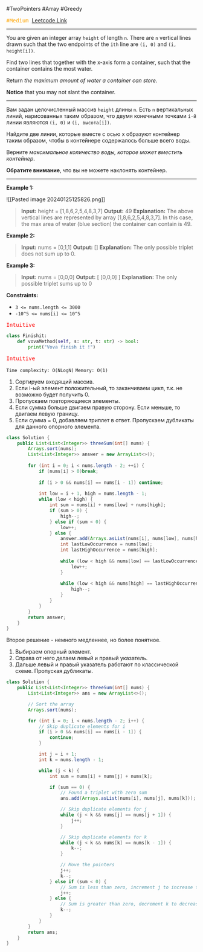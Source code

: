 #TwoPointers #Array #Greedy

<kbd><span style="color:orange;">#Medium</span> </kbd>
[Leetcode Link](https://leetcode.com/problems/container-with-most-water/description/)

---
You are given an integer array `height` of length `n`. There are `n` vertical lines drawn such that the two endpoints of the `ith` line are `(i, 0)` and `(i, height[i])`.

Find two lines that together with the x-axis form a container, such that the container contains the most water.

Return _the maximum amount of water a container can store_.

**Notice** that you may not slant the container.

---
Вам задан целочисленный массив `height` длины `n`. Есть `n` вертикальных линий, нарисованных таким образом, что двумя конечными точками `i-й` линии являются `(i, 0)` и `(i, высота[i])`.

Найдите две линии, которые вместе с осью x образуют контейнер таким образом, чтобы в контейнере содержалось больше всего воды.

Верните _максимальное количество воды, которое может вместить контейнер_.

**Обратите внимание**, что вы не можете наклонять контейнер.

---
**Example 1:**

![[Pasted image 20240125125826.png]]

>**Input:** height = [1,8,6,2,5,4,8,3,7]
>**Output:** 49
>**Explanation:** The above vertical lines are represented by array [1,8,6,2,5,4,8,3,7]. In this case, the max area of water (blue section) the container can contain is 49.

**Example 2:**

>**Input:** nums = [0,1,1]
>**Output:** []
>**Explanation:** The only possible triplet does not sum up to 0.

**Example 3:**

>**Input:** nums = [0,0,0]
>**Output:** [ [0,0,0] ]
>**Explanation:** The only possible triplet sums up to 0



**Constraints:**

- `3 <= nums.length <= 3000`
- `-10^5 <= nums[i] <= 10^5`

<kbd><span style="color:red;"> Intuitive</span></kbd>


```Python
class Finishit:
    def vovaMethod(self, s: str, t: str) -> bool:
		print("Vova finish it !")
```


<kbd><span style="color:red;"> Intuitive</span></kbd>

`Time complexity: O(NLogN)`
`Memory: O(1)`

1. Сортируем входящий массив.
2. Если i-ый элемент положительный, то заканчиваем цикл, т.к. не возможно будет получить 0.
3. Пропускаем повторяющиеся элементы.
4. Если сумма больше двигаем правую сторону. Если меньше, то двигаем левую границу.
5. Если сумма = 0, добавляем триплет в ответ.  Пропускаем дубликаты для данного опорного элемента. 

```java
class Solution {
    public List<List<Integer>> threeSum(int[] nums) {
        Arrays.sort(nums);
        List<List<Integer>> answer = new ArrayList<>();
        
        for (int i = 0; i < nums.length - 2; ++i) {
            if (nums[i] > 0)break;
            
            if (i > 0 && nums[i] == nums[i - 1]) continue;
            
            int low = i + 1, high = nums.length - 1;
            while (low < high) {
                int sum = nums[i] + nums[low] + nums[high];
                if (sum > 0) {
                    high--;
                } else if (sum < 0) {
                    low++;
                } else {
                    answer.add(Arrays.asList(nums[i], nums[low], nums[high]));
                    int lastLowOccurrence = nums[low];
                    int lastHighOccurrence = nums[high];
                    
                    while (low < high && nums[low] == lastLowOccurrence) {
                        low++;
                    }
                    
                    while (low < high && nums[high] == lastHighOccurrence) {
                        high--;
                    }
                }
            }
        }
        return answer;
    }
}
```

Второе решение - немного медленнее, но более понятное.
1. Выбираем опорный элемент.
2. Справа от него делаем левый и правый указатель.
3. Дальше левый и правый указатель работают по классической схеме. Пропуская дубликаты. 

```java
class Solution {
    public List<List<Integer>> threeSum(int[] nums) {
        List<List<Integer>> ans = new ArrayList<>();

        // Sort the array
        Arrays.sort(nums);

        for (int i = 0; i < nums.length - 2; i++) {
            // Skip duplicate elements for i
            if (i > 0 && nums[i] == nums[i - 1]) {
                continue;
            }

            int j = i + 1;
            int k = nums.length - 1;

            while (j < k) {
                int sum = nums[i] + nums[j] + nums[k];

                if (sum == 0) {
                    // Found a triplet with zero sum
                    ans.add(Arrays.asList(nums[i], nums[j], nums[k]));

                    // Skip duplicate elements for j
                    while (j < k && nums[j] == nums[j + 1]) {
                        j++;
                    }

                    // Skip duplicate elements for k
                    while (j < k && nums[k] == nums[k - 1]) {
                        k--;
                    }

                    // Move the pointers
                    j++;
                    k--;
                } else if (sum < 0) {
                    // Sum is less than zero, increment j to increase the sum
                    j++;
                } else {
                    // Sum is greater than zero, decrement k to decrease the sum
                    k--;
                }
            }
        }
        return ans;
    }
}
```